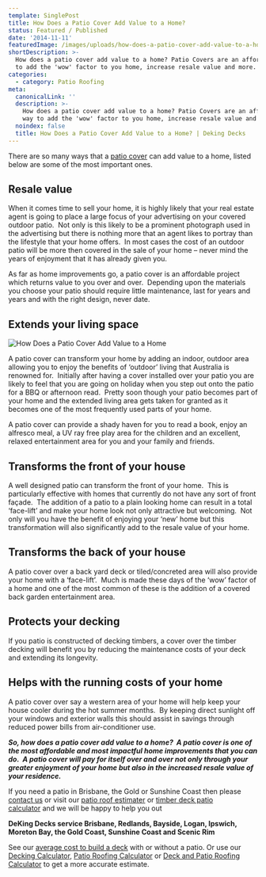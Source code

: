 ```yaml
---
template: SinglePost
title: How Does a Patio Cover Add Value to a Home?
status: Featured / Published
date: '2014-11-11'
featuredImage: /images/uploads/how-does-a-patio-cover-add-value-to-a-home.jpg
shortDescription: >-
  How does a patio cover add value to a home? Patio Covers are an affordable way
  to add the 'wow' factor to you home, increase resale value and more.
categories:
  - category: Patio Roofing
meta:
  canonicalLink: ''
  description: >-
    How does a patio cover add value to a home? Patio Covers are an affordable
    way to add the 'wow' factor to you home, increase resale value and more.
  noindex: false
  title: How Does a Patio Cover Add Value to a Home? | Deking Decks
---
```

There are so many ways that a [patio cover](https://www.dekingdecks.com.au/services/patio-roofs/) can add value to a home, listed below are some of the most important ones.

## Resale value

When it comes time to sell your home, it is highly likely that your real estate agent is going to place a large focus of your advertising on your covered outdoor patio.  Not only is this likely to be a prominent photograph used in the advertising but there is nothing more that an agent likes to portray than the lifestyle that your home offers.  In most cases the cost of an outdoor patio will be more then covered in the sale of your home – never mind the years of enjoyment that it has already given you.

As far as home improvements go, a patio cover is an affordable project which returns value to you over and over.  Depending upon the materials you choose your patio should require little maintenance, last for years and years and with the right design, never date.

## Extends your living space

![How Does a Patio Cover Add Value to a Home](/images/uploads/how-does-a-patio-cover-add-value-to-a-home.jpg)

A patio cover can transform your home by adding an indoor, outdoor area allowing you to enjoy the benefits of ‘outdoor’ living that Australia is renowned for.  Initially after having a cover installed over your patio you are likely to feel that you are going on holiday when you step out onto the patio for a BBQ or afternoon read.  Pretty soon though your patio becomes part of your home and the extended living area gets taken for granted as it becomes one of the most frequently used parts of your home.

A patio cover can provide a shady haven for you to read a book, enjoy an alfresco meal, a UV ray free play area for the children and an excellent, relaxed entertainment area for you and your family and friends.

## Transforms the front of your house

A well designed patio can transform the front of your home.  This is particularly effective with homes that currently do not have any sort of front façade.  The addition of a patio to a plain looking home can result in a total ‘face-lift’ and make your home look not only attractive but welcoming.  Not only will you have the benefit of enjoying your ‘new’ home but this transformation will also significantly add to the resale value of your home.

## Transforms the back of your house

A patio cover over a back yard deck or tiled/concreted area will also provide your home with a ‘face-lift’.  Much is made these days of the ‘wow’ factor of a home and one of the most common of these is the addition of a covered back garden entertainment area.

## Protects your decking

If you patio is constructed of decking timbers, a cover over the timber decking will benefit you by reducing the maintenance costs of your deck and extending its longevity.

## Helps with the running costs of your home

A patio cover over say a western area of your home will help keep your house cooler during the hot summer months.  By keeping direct sunlight off your windows and exterior walls this should assist in savings through reduced power bills from air-conditioner use.

**_So, how does a patio cover add value to a home?  A patio cover is one of the most affordable and most impactful home improvements that you can do.  A patio cover will pay for itself over and over not only through your greater enjoyment of your home but also in the increased resale value of your residence._**

If you need a patio in Brisbane, the Gold or Sunshine Coast then please [contact us](https://www.dekingdecks.com.au/contact/) or visit our [patio roof estimater](https://www.dekingdecks.com.au/quote-calculator/) or [timber deck patio calculator](https://www.dekingdecks.com.au/quote-calculator/) and we will be happy to help you out

**DeKing Decks service Brisbane, Redlands, Bayside, Logan, Ipswich, Moreton Bay, the Gold Coast, Sunshine Coast and Scenic Rim**

See our [average cost to build a deck](https://www.dekingdecks.com.au/posts/patio-installation-cost-timber-patio-and-roofing/) with or without a patio. Or use our [Decking Calculator](https://www.dekingdecks.com.au/quote-calculator/), [Patio Roofing Calculator](https://www.dekingdecks.com.au/quote-calculator/) or [Deck and Patio Roofing Calculator](https://www.dekingdecks.com.au/quote-calculator/) to get a more accurate estimate.
